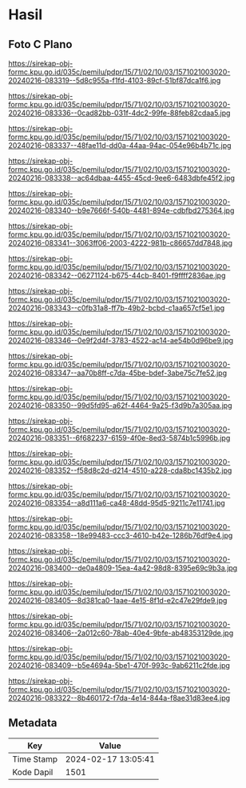 # Hasil

## Foto C Plano

https://sirekap-obj-formc.kpu.go.id/035c/pemilu/pdpr/15/71/02/10/03/1571021003020-20240216-083319--5d8c955a-f1fd-4103-89cf-51bf87dca1f6.jpg

https://sirekap-obj-formc.kpu.go.id/035c/pemilu/pdpr/15/71/02/10/03/1571021003020-20240216-083336--0cad82bb-031f-4dc2-99fe-88feb82cdaa5.jpg

https://sirekap-obj-formc.kpu.go.id/035c/pemilu/pdpr/15/71/02/10/03/1571021003020-20240216-083337--48fae11d-dd0a-44aa-94ac-054e96b4b71c.jpg

https://sirekap-obj-formc.kpu.go.id/035c/pemilu/pdpr/15/71/02/10/03/1571021003020-20240216-083338--ac64dbaa-4455-45cd-9ee6-6483dbfe45f2.jpg

https://sirekap-obj-formc.kpu.go.id/035c/pemilu/pdpr/15/71/02/10/03/1571021003020-20240216-083340--b9e7666f-540b-4481-894e-cdbfbd275364.jpg

https://sirekap-obj-formc.kpu.go.id/035c/pemilu/pdpr/15/71/02/10/03/1571021003020-20240216-083341--3063ff06-2003-4222-981b-c86657dd7848.jpg

https://sirekap-obj-formc.kpu.go.id/035c/pemilu/pdpr/15/71/02/10/03/1571021003020-20240216-083342--06271124-b675-44cb-8401-f9ffff2836ae.jpg

https://sirekap-obj-formc.kpu.go.id/035c/pemilu/pdpr/15/71/02/10/03/1571021003020-20240216-083343--c0fb31a8-ff7b-49b2-bcbd-c1aa657cf5e1.jpg

https://sirekap-obj-formc.kpu.go.id/035c/pemilu/pdpr/15/71/02/10/03/1571021003020-20240216-083346--0e9f2d4f-3783-4522-ac14-ae54b0d96be9.jpg

https://sirekap-obj-formc.kpu.go.id/035c/pemilu/pdpr/15/71/02/10/03/1571021003020-20240216-083347--aa70b8ff-c7da-45be-bdef-3abe75c7fe52.jpg

https://sirekap-obj-formc.kpu.go.id/035c/pemilu/pdpr/15/71/02/10/03/1571021003020-20240216-083350--99d5fd95-a62f-4464-9a25-f3d9b7a305aa.jpg

https://sirekap-obj-formc.kpu.go.id/035c/pemilu/pdpr/15/71/02/10/03/1571021003020-20240216-083351--6f682237-6159-4f0e-8ed3-5874b1c5996b.jpg

https://sirekap-obj-formc.kpu.go.id/035c/pemilu/pdpr/15/71/02/10/03/1571021003020-20240216-083352--f58d8c2d-d214-4510-a228-cda8bc1435b2.jpg

https://sirekap-obj-formc.kpu.go.id/035c/pemilu/pdpr/15/71/02/10/03/1571021003020-20240216-083354--a8d111a6-ca48-48dd-95d5-9211c7e11741.jpg

https://sirekap-obj-formc.kpu.go.id/035c/pemilu/pdpr/15/71/02/10/03/1571021003020-20240216-083358--18e99483-ccc3-4610-b42e-1286b76df9e4.jpg

https://sirekap-obj-formc.kpu.go.id/035c/pemilu/pdpr/15/71/02/10/03/1571021003020-20240216-083400--de0a4809-15ea-4a42-98d8-8395e69c9b3a.jpg

https://sirekap-obj-formc.kpu.go.id/035c/pemilu/pdpr/15/71/02/10/03/1571021003020-20240216-083405--8d381ca0-1aae-4e15-8f1d-e2c47e29fde9.jpg

https://sirekap-obj-formc.kpu.go.id/035c/pemilu/pdpr/15/71/02/10/03/1571021003020-20240216-083406--2a012c60-78ab-40e4-9bfe-ab48353129de.jpg

https://sirekap-obj-formc.kpu.go.id/035c/pemilu/pdpr/15/71/02/10/03/1571021003020-20240216-083409--b5e4694a-5be1-470f-993c-9ab6211c2fde.jpg

https://sirekap-obj-formc.kpu.go.id/035c/pemilu/pdpr/15/71/02/10/03/1571021003020-20240216-083322--8b460172-f7da-4e14-844a-f8ae31d83ee4.jpg


## Metadata

| Key        | Value               |
| ---------- | ------------------- |
| Time Stamp | 2024-02-17 13:05:41 |
| Kode Dapil | 1501                |



